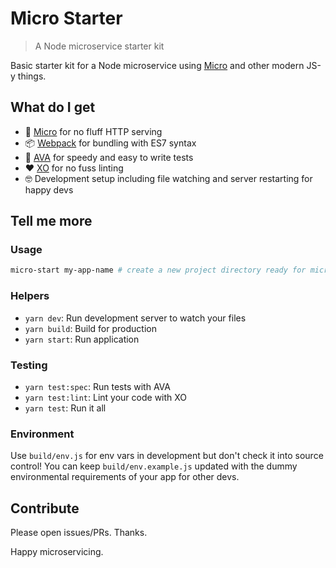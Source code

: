 # Micro Starter
> A Node microservice starter kit

Basic starter kit for a Node microservice using [Micro](https://github.com/zeit/micro) and other modern JS-y things.

## What do I get

- 🔷 [Micro](https://github.com/zeit/micro) for no fluff HTTP serving
- 📦 [Webpack](https://webpack.github.io/) for bundling with ES7 syntax
- 🚀 [AVA](https://github.com/avajs/ava) for speedy and easy to write tests
- ❤️ [XO](https://github.com/sindresorhus/xo) for no fuss linting
- 🤓 Development setup including file watching and server restarting for happy devs

## Tell me more

### Usage

```bash
micro-start my-app-name # create a new project directory ready for microservicing
```

### Helpers

- `yarn dev`: Run development server to watch your files
- `yarn build`: Build for production
- `yarn start`: Run application

### Testing

- `yarn test:spec`: Run tests with AVA
- `yarn test:lint`: Lint your code with XO
- `yarn test`: Run it all

### Environment

Use `build/env.js` for env vars in development but don't check it into source control! You can keep `build/env.example.js` updated with the dummy environmental requirements of your app for other devs.

## Contribute

Please open issues/PRs. Thanks.

Happy microservicing.
